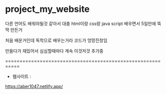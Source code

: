 # project_my_website

다른 언어도 배워야될것 같아서 대충 html이랑 css랑 java script 배우면서 5일만에 뚝딱 만든거

처음 배운거인데 독학으로 배우는거라 코드가 엉망진창임

만들다가 재밌어서 심심할때마다 계속 이것저것 추가중

===========================================================

- 웹사이트 :

https://aber1047.netlify.app/
